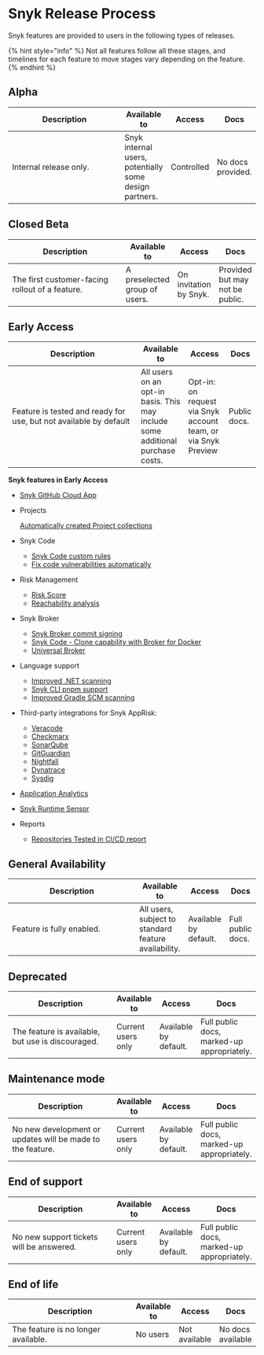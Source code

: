 # Snyk Release Process

Snyk features are provided to users in the following types of releases.

{% hint style="info" %}
Not all features follow all these stages, and timelines for each feature to move stages vary depending on the feature.
{% endhint %}

## Alpha

<table><thead><tr><th width="240">Description</th><th>Available to</th><th>Access</th><th>Docs</th></tr></thead><tbody><tr><td>Internal release only.</td><td>Snyk internal users, potentially some design partners.</td><td>Controlled </td><td>No docs provided.</td></tr></tbody></table>

## Closed Beta

<table><thead><tr><th width="243">Description</th><th>Available to</th><th>Access</th><th>Docs</th></tr></thead><tbody><tr><td>The first customer-facing rollout of a feature.</td><td>A preselected group of users.</td><td>On invitation by Snyk.</td><td>Provided but may not be public.</td></tr></tbody></table>

## Early Access

<table><thead><tr><th width="246">Description</th><th>Available to</th><th>Access</th><th>Docs</th></tr></thead><tbody><tr><td>Feature is tested and ready for use, but not available by default</td><td>All users on an opt-in basis. This may include some additional purchase costs.</td><td>Opt-in: on request via Snyk account team, or via Snyk Preview</td><td>Public docs.</td></tr></tbody></table>

**Snyk features in Early Access**

* [Snyk GitHub Cloud App](../scm-ide-and-ci-cd-integrations/snyk-scm-integrations/github-cloud-app.md)
*   Projects

    [Automatically created Project collections](../snyk-admin/introduction-to-snyk-projects/automatically-created-project-collections.md)
* Snyk Code
  * [Snyk Code custom rules](../scan-with-snyk/snyk-code/snyk-code-custom-rules/)
  * [Fix code vulnerabilities automatically](../scan-with-snyk/snyk-code/manage-code-vulnerabilities/fix-code-vulnerabilities-automatically.md)
* Risk Management
  * [Risk Score](../manage-risk/prioritize-issues-for-fixing/risk-score.md)
  * [Reachability analysis](../manage-risk/prioritize-issues-for-fixing/reachability-analysis.md)
* Snyk Broker
  * [Snyk Broker commit signing](../enterprise-setup/snyk-broker/snyk-broker-commit-signing.md)
  * [Snyk Code - Clone capability with Broker for Docker](../enterprise-setup/snyk-broker/git-clone-through-broker.md)
  * [Universal Broker](../enterprise-setup/snyk-broker/universal-broker/)
* Language support
  * [Improved .NET scanning](../supported-languages-package-managers-and-frameworks/.net/improved-.net-scanning.md)
  * [Snyk CLI pnpm support](../supported-languages-package-managers-and-frameworks/javascript/javascript-for-open-source.md#pnpm)
  * [Improved Gradle SCM scanning](../supported-languages-package-managers-and-frameworks/java-and-kotlin/git-repositories-with-maven-and-gradle.md#improved-gradle-scm-scanning-early-access)
* Third-party integrations for Snyk AppRisk:&#x20;
  * [Veracode](../manage-risk/snyk-apprisk/integrations-for-snyk-apprisk/connect-a-third-party-integration.md#veracode-setup-guide)
  * [Checkmarx](../manage-risk/snyk-apprisk/integrations-for-snyk-apprisk/connect-a-third-party-integration.md#checkmarx-setup-guide)
  * [SonarQube](../manage-risk/snyk-apprisk/integrations-for-snyk-apprisk/connect-a-third-party-integration.md#sonarqube-setup-guide)
  * [GitGuardian](../manage-risk/snyk-apprisk/integrations-for-snyk-apprisk/connect-a-third-party-integration.md#gitguardian-setup-guide)
  * [Nightfall](../manage-risk/snyk-apprisk/integrations-for-snyk-apprisk/connect-a-third-party-integration.md#nightfall-setup-guide)
  * [Dynatrace](../manage-risk/snyk-apprisk/integrations-for-snyk-apprisk/connect-a-third-party-integration.md#dynatrace-setup-guide)
  * [Sysdig](../manage-risk/snyk-apprisk/integrations-for-snyk-apprisk/connect-a-third-party-integration.md#sysdig-setup-guide)
* [Application Analytics](../manage-risk/enterprise-analytics/application-analytics.md)
* [Snyk Runtime Sensor](../manage-risk/snyk-apprisk/integrations-for-snyk-apprisk/snyk-runtime-sensor.md)
* Reports
  * [Repositories Tested in CI/CD report](../manage-issues/reporting/available-snyk-reports.md#repositories-tested-in-ci-cd-report)

## General Availability

<table><thead><tr><th width="249">Description</th><th>Available to</th><th>Access</th><th>Docs</th></tr></thead><tbody><tr><td>Feature is fully enabled.</td><td>All users, subject to standard feature availability.</td><td>Available by default.</td><td>Full public docs.</td></tr></tbody></table>

## Deprecated

<table><thead><tr><th width="256">Description</th><th>Available to</th><th>Access</th><th>Docs</th></tr></thead><tbody><tr><td>The feature is available, but use is discouraged. </td><td>Current users only</td><td>Available by default.</td><td>Full public docs, marked-up appropriately.</td></tr></tbody></table>

## Maintenance mode

<table><thead><tr><th width="256">Description</th><th>Available to</th><th>Access</th><th>Docs</th></tr></thead><tbody><tr><td>No new development or updates will be made to the feature. </td><td>Current users only</td><td>Available by default.</td><td>Full public docs, marked-up appropriately.</td></tr></tbody></table>

## End of support

<table><thead><tr><th width="256">Description</th><th>Available to</th><th>Access</th><th>Docs</th></tr></thead><tbody><tr><td>No new support tickets will be answered. </td><td>Current users only</td><td>Available by default.</td><td>Full public docs, marked-up appropriately.</td></tr></tbody></table>

## End of life

<table><thead><tr><th width="256">Description</th><th>Available to</th><th>Access</th><th>Docs</th></tr></thead><tbody><tr><td>The feature is no longer available. </td><td>No users</td><td>Not available</td><td>No docs available</td></tr></tbody></table>
